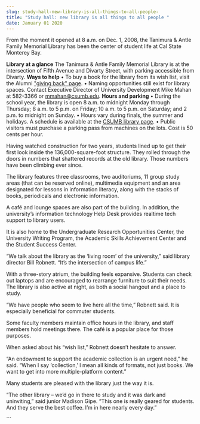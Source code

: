 ```yaml
---
slug: study-hall-new-library-is-all-things-to-all-people-
title: "Study hall: new library is all things to all people "
date: January 01 2020
---
```


 
<p>
  From the moment it opened at 8 a.m. on Dec. 1, 2008, the Tanimura &amp; Antle
  Family Memorial Library has been the center of student life at Cal State
  Monterey Bay.
</p>
<p>
  <strong>Library at a glance</strong> The Tanimura &amp; Antle Family Memorial
  Library is at the intersection of Fifth Avenue and Divarty Street, with
  parking accessible from Divarty. <strong>Ways to help</strong> • To buy a book
  for the library from its wish list, visit the Alumni
  <a href="https://csumb.edu/alumni/giving-back">"giving back" page</a>. • Naming
  opportunities still exist for library spaces. Contact Executive Director of
  University Development Mike Mahan at 582-3366 or
  <a
    href="m&#97;&#105;&#108;&#116;&#111;&#x3a;&#x6d;&#x6d;&#x61;&#x68;&#x61;n&#64;&#99;&#115;&#117;&#109;&#98;&#x2e;&#x65;&#x64;&#x75;"
    >mmahan@csumb.edu</a
  >. <strong>Hours and parking</strong> • During the school year, the library is
  open 8 a.m. to midnight Monday through Thursday; 8 a.m. to 5 p.m. on Friday;
  10 a.m. to 5 p.m. on Saturday; and 2 p.m. to midnight on Sunday. • Hours vary
  during finals, the summer and holidays. A schedule is available at the
  <a href="https://csumb.edu/library">CSUMB library page</a>. • Public visitors
  must purchase a parking pass from machines on the lots. Cost is 50 cents per
  hour.
</p>
<p>
  Having watched construction for two years, students lined up to get their
  first look inside the 136,000-square-foot structure. They rolled through the
  doors in numbers that shattered records at the old library. Those numbers have
  been climbing ever since.
</p>
<p>
  The library features three classrooms, two auditoriums, 11 group study areas
  (that can be reserved online), multimedia equipment and an area designated for
  lessons in information literacy, along with the stacks of books, periodicals
  and electronic information.
</p>
<p>
  A café and lounge spaces are also part of the building. In addition, the
  university’s information technology Help Desk provides realtime tech support
  to library users.
</p>
<p>
  It is also home to the Undergraduate Research Opportunities Center, the
  University Writing Program, the Academic Skills Achievement Center and the
  Student Success Center.
</p>
<p>
  “We talk about the library as the ‘living room’ of the university,” said
  library director Bill Robnett. “It’s the intersection of campus life.”
</p>
<p>
  With a three-story atrium, the building feels expansive. Students can check
  out laptops and are encouraged to rearrange furniture to suit their needs. The
  library is also active at night, as both a social hangout and a place to
  study.
</p>
<p>
  “We have people who seem to live here all the time,” Robnett said. It is
  especially beneficial for commuter students.
</p>
<p>
  Some faculty members maintain office hours in the library, and staff members
  hold meetings there. The café is a popular place for those purposes.
</p>
<p>When asked about his “wish list,” Robnett doesn’t hesitate to answer.</p>
<p>
  “An endowment to support the academic collection is an urgent need,” he said.
  “When I say ‘collection,’ I mean all kinds of formats, not just books. We want
  to get into more multiple-platform content.”
</p>
<p>Many students are pleased with the library just the way it is.</p>
<p>
  “The other library – we’d go in there to study and it was dark and
  uninviting,” said junior Madison Gipe. “This one is really geared for
  students. And they serve the best coffee. I’m in here nearly every day.”
</p>
```
